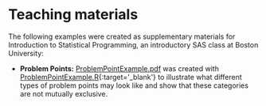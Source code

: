 # Teaching materials
The following examples were created as supplementary materials for Introduction to Statistical Programming, an introductory SAS class at Boston University:
* **Problem Points:** <a href='https://github.com/snlent/teaching/blob/master/ProblemPointExample.pdf' target='_blank'>ProblemPointExample.pdf</a> was created with [ProblemPointExample.R](https://github.com/snlent/teaching/blob/master/ProblemPointExample.R){:target='_blank'} to illustrate what different types of problem points may look like and show that these categories are not mutually exclusive.